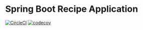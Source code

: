 # Spring Boot Recipe Application

[![CircleCI](https://circleci.com/gh/JopeAlgorta/spring5-recipe-app/tree/main.svg?style=svg)](https://circleci.com/gh/JopeAlgorta/spring5-recipe-app/tree/main) [![codecov](https://codecov.io/gh/JopeAlgorta/spring5-recipe-app/branch/main/graph/badge.svg?token=KXVP2AV1P2)](https://codecov.io/gh/JopeAlgorta/spring5-recipe-app)